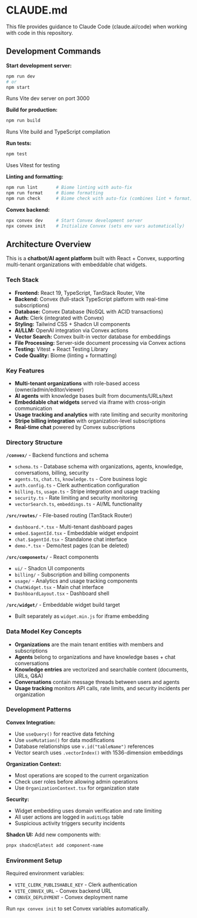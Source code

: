 # CLAUDE.md

This file provides guidance to Claude Code (claude.ai/code) when working with code in this repository.

## Development Commands

**Start development server:**
```bash
npm run dev
# or
npm start
```
Runs Vite dev server on port 3000

**Build for production:**
```bash
npm run build
```
Runs Vite build and TypeScript compilation

**Run tests:**
```bash
npm test
```
Uses Vitest for testing

**Linting and formatting:**
```bash
npm run lint       # Biome linting with auto-fix
npm run format     # Biome formatting
npm run check      # Biome check with auto-fix (combines lint + format)
```

**Convex backend:**
```bash
npx convex dev     # Start Convex development server
npx convex init    # Initialize Convex (sets env vars automatically)
```

## Architecture Overview

This is a **chatbot/AI agent platform** built with React + Convex, supporting multi-tenant organizations with embeddable chat widgets.

### Tech Stack
- **Frontend:** React 19, TypeScript, TanStack Router, Vite
- **Backend:** Convex (full-stack TypeScript platform with real-time subscriptions)
- **Database:** Convex Database (NoSQL with ACID transactions)
- **Auth:** Clerk (integrated with Convex)
- **Styling:** Tailwind CSS + Shadcn UI components
- **AI/LLM:** OpenAI integration via Convex actions
- **Vector Search:** Convex built-in vector database for embeddings
- **File Processing:** Server-side document processing via Convex actions
- **Testing:** Vitest + React Testing Library
- **Code Quality:** Biome (linting + formatting)

### Key Features
- **Multi-tenant organizations** with role-based access (owner/admin/editor/viewer)
- **AI agents** with knowledge bases built from documents/URLs/text
- **Embeddable chat widgets** served via iframe with cross-origin communication
- **Usage tracking and analytics** with rate limiting and security monitoring
- **Stripe billing integration** with organization-level subscriptions
- **Real-time chat** powered by Convex subscriptions

### Directory Structure

**`/convex/`** - Backend functions and schema
- `schema.ts` - Database schema with organizations, agents, knowledge, conversations, billing, security
- `agents.ts`, `chat.ts`, `knowledge.ts` - Core business logic
- `auth.config.ts` - Clerk authentication configuration
- `billing.ts`, `usage.ts` - Stripe integration and usage tracking
- `security.ts` - Rate limiting and security monitoring
- `vectorSearch.ts`, `embeddings.ts` - AI/ML functionality

**`/src/routes/`** - File-based routing (TanStack Router)
- `dashboard.*.tsx` - Multi-tenant dashboard pages
- `embed.$agentId.tsx` - Embeddable widget endpoint
- `chat.$agentId.tsx` - Standalone chat interface
- `demo.*.tsx` - Demo/test pages (can be deleted)

**`/src/components/`** - React components
- `ui/` - Shadcn UI components
- `billing/` - Subscription and billing components
- `usage/` - Analytics and usage tracking components
- `ChatWidget.tsx` - Main chat interface
- `DashboardLayout.tsx` - Dashboard shell

**`/src/widget/`** - Embeddable widget build target
- Built separately as `widget.min.js` for iframe embedding

### Data Model Key Concepts

- **Organizations** are the main tenant entities with members and subscriptions
- **Agents** belong to organizations and have knowledge bases + chat conversations
- **Knowledge entries** are vectorized and searchable content (documents, URLs, Q&A)
- **Conversations** contain message threads between users and agents
- **Usage tracking** monitors API calls, rate limits, and security incidents per organization

### Development Patterns

**Convex Integration:**
- Use `useQuery()` for reactive data fetching
- Use `useMutation()` for data modifications
- Database relationships use `v.id("tableName")` references
- Vector search uses `.vectorIndex()` with 1536-dimension embeddings

**Organization Context:**
- Most operations are scoped to the current organization
- Check user roles before allowing admin operations
- Use `OrganizationContext.tsx` for organization state

**Security:**
- Widget embedding uses domain verification and rate limiting
- All user actions are logged in `auditLogs` table
- Suspicious activity triggers security incidents

**Shadcn UI:**
Add new components with:
```bash
pnpx shadcn@latest add component-name
```

### Environment Setup

Required environment variables:
- `VITE_CLERK_PUBLISHABLE_KEY` - Clerk authentication
- `VITE_CONVEX_URL` - Convex backend URL  
- `CONVEX_DEPLOYMENT` - Convex deployment name

Run `npx convex init` to set Convex variables automatically.
